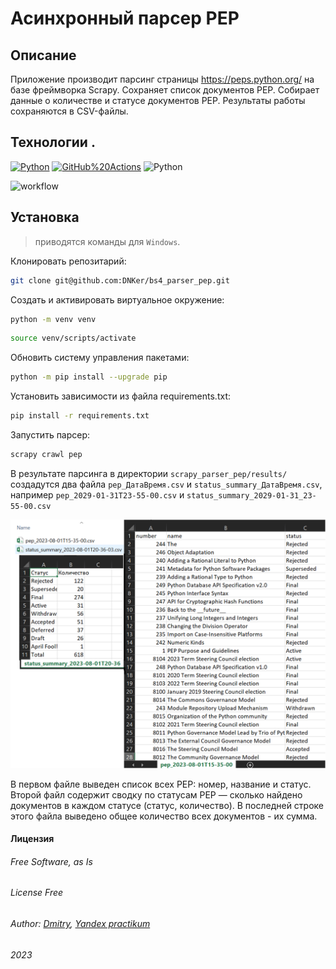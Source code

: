 # Асинхронный парсер PEP
## Описание
Приложение производит парсинг страницы https://peps.python.org/ на базе фреймворка Scrapy. Сохраняет список документов PEP.
Собирает данные о количестве и статусе документов PEP. Результаты работы сохраняются в CSV-файлы.
## Технологии .
[![Python](https://img.shields.io/badge/-Python-464646?style=plastic&logo=Python&logoColor=56C0C0&color=008080)](https://www.python.org/) [![GitHub%20Actions](https://img.shields.io/badge/-GitHub%20Actions-464646?style=plastic&logo=GitHub%20actions&logoColor=56C0C0&color=008080)](https://github.com/features/actions)
![Python](https://img.shields.io/badge/python-scrapy-blue)

![workflow](https://github.com/DNKer/scrapy_parser_pep/actions/workflows/scrapy_parser_pep_workflow.yml/badge.svg?branch=master&event=push)

## Установка

> приводятся команды для `Windows`.

Клонировать репозитарий:

```bash
git clone git@github.com:DNKer/bs4_parser_pep.git
```

Cоздать и активировать виртуальное окружение:

```bash
python -m venv venv
```

```bash
source venv/scripts/activate
```

Обновить систему управления пакетами:

```bash
python -m pip install --upgrade pip
```

Установить зависимости из файла requirements.txt:

```bash
pip install -r requirements.txt
```

Запустить парсер:

```bash
scrapy crawl pep
```

В результате парсинга в директории ```scrapy_parser_pep/results/``` создадутся два файла ```pep_ДатаВремя.csv``` и ```status_summary_ДатаВремя.csv```, например ```pep_2029-01-31T23-55-00.csv``` и ```status_summary_2029-01-31_23-55-00.csv```

<img src="tests\img\IMG_001.PNG" alt="drawing" width="800"/>

В первом файле выведен список всех PEP: номер, название и статус.
Второй файл содержит сводку по статусам PEP — сколько найдено документов в каждом статусе (статус, количество). В последней строке этого файла выведено общее количество всех документов - их сумма.

#### Лицензия
###### Free Software, as Is 
###### _License Free_
###### Author: [Dmitry](https://github.com/DNKer), [Yandex practikum](https://practicum.yandex.ru)
###### 2023
